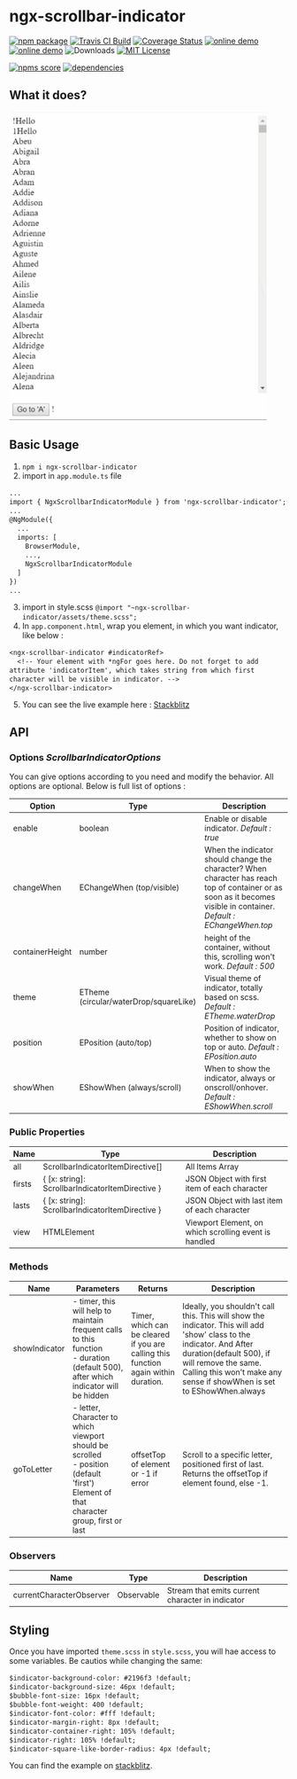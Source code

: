 # ngx-scrollbar-indicator
[![npm package](https://badge.fury.io/js/ngx-scrollbar-indicator.svg)](https://www.npmjs.com/package/ngx-scrollbar-indicator "npm package")
[![Travis CI Build](https://travis-ci.com/shhdharmen/ngx-scrollbar-indicator.svg?branch=master)](https://travis-ci.com/shhdharmen/ngx-scrollbar-indicator "Travis-CI Build")
[![Coverage Status](https://coveralls.io/repos/github/shhdharmen/ngx-scrollbar-indicator/badge.svg?branch=master)](https://coveralls.io/github/shhdharmen/ngx-scrollbar-indicator?branch=master)
[![online demo](https://img.shields.io/badge/github--pages-online-blue.svg)](https://shhdharmen.github.io/ngx-scrollbar-indicator/ "online demo")
[![online demo](https://img.shields.io/badge/stackblitz-online-blue.svg)](https://stackblitz.com/edit/ngx-scrollbar-indicator-basic?file=src/app/app.component.html "online demo")
![Downloads](https://img.shields.io/npm/dt/ngx-scrollbar-indicator.svg "Total Downloads")
[![MIT License](https://img.shields.io/npm/l/ngx-scrollbar-indicator.svg)](https://github.com/shhdharmen/ngx-scrollbar-indicator/blob/master/LICENSE "MIT License")
<!-- [![codecov](https://codecov.io/gh/shhdharmen/ngx-scrollbar-indicator/branch/master/graph/badge.svg)](https://codecov.io/gh/shhdharmen/ngx-scrollbar-indicator) -->
[![npms score](https://badges.npms.io/ngx-scrollbar-indicator.svg)](https://npms.io/search?q=ngx-scrollbar-indicator "NPMS Score")
[![dependencies](https://img.shields.io/david/shhdharmen/ngx-scrollbar-indicator.svg)](https://www.npmjs.com/package/ngx-scrollbar-indicator#dependencies "Dependencies")

## What it does?
![what it does gif](./chrome-capture.gif)

## Basic Usage
1.  `npm i ngx-scrollbar-indicator`
2.  import in `app.module.ts` file
```
...
import { NgxScrollbarIndicatorModule } from 'ngx-scrollbar-indicator';
...
@NgModule({
  ...
  imports: [
    BrowserModule,
    ...,
    NgxScrollbarIndicatorModule
  ]
})
...
```
3.  import in style.scss `@import "~ngx-scrollbar-indicator/assets/theme.scss";`
4.  In `app.component.html`, wrap you element, in which you want indicator, like below :
```
<ngx-scrollbar-indicator #indicatorRef>
  <!-- Your element with *ngFor goes here. Do not forget to add attribute 'indicatorItem', which takes string from which first character will be visible in indicator. -->
</ngx-scrollbar-indicator>
```
5.  You can see the live example here : [Stackblitz](https://stackblitz.com/edit/ngx-scrollbar-indicator-basic?file=src/app/app.component.html)

## API

### Options *ScrollbarIndicatorOptions*
You can give options according to you need and modify the behavior. All options are optional. Below is full list of options :

| Option          | Type                                   | Description                                                                                                                                                          |
| --------------- | -------------------------------------- | -------------------------------------------------------------------------------------------------------------------------------------------------------------------- |
| enable          | boolean                                | Enable or disable indicator. *Default : true*                                                                                                                        |
| changeWhen      | EChangeWhen (top/visible)              | When the indicator should change the character? When character has reach top of container or as soon as it becomes visible in container. *Default : EChangeWhen.top* |
| containerHeight | number                                 | height of the container, without this, scrolling won't work. *Default : 500*                                                                                         |
| theme           | ETheme (circular/waterDrop/squareLike) | Visual theme of indicator, totally based on scss. *Default : ETheme.waterDrop*                                                                                       |
| position        | EPosition (auto/top)                   | Position of indicator, whether to show on top or auto. *Default : EPosition.auto*                                                                                    |
| showWhen        | EShowWhen (always/scroll)              | When to show the indicator, always or onscroll/onhover. *Default : EShowWhen.scroll*                                                                                 |

### Public Properties

| Name   | Type                                             | Description                                           |
| ------ | ------------------------------------------------ | ----------------------------------------------------- |
| all    | ScrollbarIndicatorItemDirective[]                | All Items Array                                       |
| firsts | { [x: string]: ScrollbarIndicatorItemDirective } | JSON Object with first item of each character         |
| lasts  | { [x: string]: ScrollbarIndicatorItemDirective } | JSON Object with last item of each character          |
| view   | HTMLElement                                      | Viewport Element, on which scrolling event is handled |

### Methods

| Name          | Parameters                                                                                                                              | Returns                                                                             | Description                                                                                                                                                                                                                                     |
| ------------- | --------------------------------------------------------------------------------------------------------------------------------------- | ----------------------------------------------------------------------------------- | ----------------------------------------------------------------------------------------------------------------------------------------------------------------------------------------------------------------------------------------------- |
| showIndicator | - timer, this will help to maintain frequent calls to this function<br> - duration (default 500), after which indicator will be hidden  | Timer, which can be cleared if you are calling this function again within duration. | Ideally, you shouldn't call this. This will show the indicator. This will add 'show' class to the indicator. And After duration(default 500), if will remove the same. Calling this won't make any sense if showWhen is set to EShowWhen.always |
| goToLetter    | - letter, Character to which viewport should be scrolled<br>- position (default 'first') Element of that character group, first or last | offsetTop of element or -1 if error                                                 | Scroll to a specific letter, positioned first of last. Returns the offsetTop if element found, else -1.                                                                                                                                         |

### Observers

| Name                     | Type               | Description                                      |
| ------------------------ | ------------------ | ------------------------------------------------ |
| currentCharacterObserver | Observable<string> | Stream that emits current character in indicator |

## Styling
Once you have imported `theme.scss` in `style.scss`, you will hae access to some variables. Be cautios while changing the same:
```
$indicator-background-color: #2196f3 !default;
$indicator-background-size: 46px !default;
$bubble-font-size: 16px !default;
$bubble-font-weight: 400 !default;
$indicator-font-color: #fff !default;
$indicator-margin-right: 8px !default;
$indicator-container-right: 105% !default;
$indicator-right: 105% !default;
$indicator-square-like-border-radius: 4px !default;
```
You can find the example on [stackblitz](https://stackblitz.com/edit/ngx-scrollbar-indicator-style?file=src%2Fstyles.scss).
